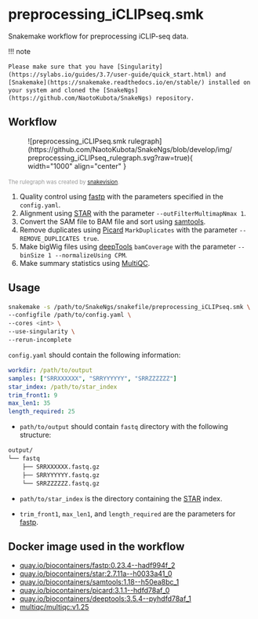 # preprocessing_iCLIPseq.smk

Snakemake workflow for preprocessing iCLIP-seq data.

!!! note

    Please make sure that you have [Singularity](https://sylabs.io/guides/3.7/user-guide/quick_start.html) and [Snakemake](https://snakemake.readthedocs.io/en/stable/) installed on your system and cloned the [SnakeNgs](https://github.com/NaotoKubota/SnakeNgs) repository.

## Workflow

<figure markdown="span">
	![preprocessing_iCLIPseq.smk rulegraph](https://github.com/NaotoKubota/SnakeNgs/blob/develop/img/preprocessing_iCLIPseq_rulegraph.svg?raw=true){ width="1000" align="center" }
</figure>

<span style="font-size: 0.8em; color: rgba(0, 0, 0, 0.4);">The rulegraph was created by [snakevision](https://github.com/OpenOmics/snakevision).</span>

1. Quality control using [fastp](https://github.com/OpenGene/fastp) with the parameters specified in the `config.yaml`.
2. Alignment using [STAR](https://github.com/alexdobin/STAR) with the parameter `--outFilterMultimapNmax 1`.
3. Convert the SAM file to BAM file and sort using [samtools](http://www.htslib.org/).
4. Remove duplicates using [Picard](https://broadinstitute.github.io/picard/) `MarkDuplicates` with the parameter `--REMOVE_DUPLICATES true`.
5. Make bigWig files using [deepTools](https://deeptools.readthedocs.io/en/develop/) `bamCoverage` with the parameter `--binSize 1 --normalizeUsing CPM`.
6. Make summary statistics using [MultiQC](https://multiqc.info/).

## Usage

``` bash
snakemake -s /path/to/SnakeNgs/snakefile/preprocessing_iCLIPseq.smk \
--configfile /path/to/config.yaml \
--cores <int> \
--use-singularity \
--rerun-incomplete
```

`config.yaml` should contain the following information:

``` yaml
workdir: /path/to/output
samples: ["SRRXXXXXX", "SRRYYYYYY", "SRRZZZZZZ"]
star_index: /path/to/star_index
trim_front1: 9
max_len1: 35
length_required: 25
```

- `path/to/output` should contain `fastq` directory with the following structure:

``` bash
output/
└── fastq
    ├── SRRXXXXXX.fastq.gz
    ├── SRRYYYYYY.fastq.gz
    └── SRRZZZZZZ.fastq.gz
```

- `path/to/star_index` is the directory containing the [STAR](https://github.com/alexdobin/STAR) index.

- `trim_front1`, `max_len1`, and `length_required` are the parameters for [fastp](https://github.com/OpenGene/fastp).

## Docker image used in the workflow

- [quay.io/biocontainers/fastp:0.23.4--hadf994f_2](https://quay.io/repository/biocontainers/fastp)
- [quay.io/biocontainers/star:2.7.11a--h0033a41_0](https://quay.io/repository/biocontainers/star)
- [quay.io/biocontainers/samtools:1.18--h50ea8bc_1](https://quay.io/repository/biocontainers/samtools)
- [quay.io/biocontainers/picard:3.1.1--hdfd78af_0](https://quay.io/repository/biocontainers/picard)
- [quay.io/biocontainers/deeptools:3.5.4--pyhdfd78af_1](https://quay.io/repository/biocontainers/deeptools)
- [multiqc/multiqc:v1.25](https://hub.docker.com/r/multiqc/multiqc)
